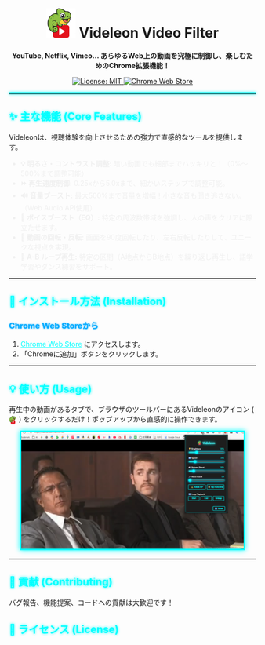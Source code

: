 <h1 align="center">
  <img src="images/Videleon.png" alt="Videleon Icon" width="60"> 
  Videleon Video Filter
</h1>

<p align="center">
  <strong>YouTube, Netflix, Vimeo... あらゆるWeb上の動画を究極に制御し、楽しむためのChrome拡張機能！</strong>
</p>

<p align="center">
  <a href="https://github.com/YourGitHubID/Videleon/blob/main/LICENSE" target="_blank">
    <img src="https://img.shields.io/badge/License-MIT-green.svg" alt="License: MIT">
  </a>
  <a href="https://chrome.google.com/webstore/detail/your-extension-id" target="_blank">
    <img src="https://img.shields.io/badge/Chrome%20Web%20Store-Install-blue" alt="Chrome Web Store">
  </a>
</p>

<hr style="border-top: 3px solid #00ffff; box-shadow: 0 0 5px #00ffff;">

<h2 style="color: #00ffff; text-shadow: 0 0 5px #00ffff;">✨ 主な機能 (Core Features)</h2>

<p>
  Videleonは、視聴体験を向上させるための強力で直感的なツールを提供します。
</p>

<ul>
  <li style="color: #f0f0f0;"><strong>💡 明るさ・コントラスト調整:</strong> 暗い動画でも細部までハッキリと！（0%〜500%まで調整可能）</li>
  <li style="color: #f0f0f0;"><strong>⏩ 再生速度制御:</strong> 0.25xから5.0xまで、細かいステップで調整可能。</li>
  <li style="color: #f0f0f0;"><strong>🔊 音量ブースト:</strong> 最大500%まで音量を増幅！小さな音も聞き逃さない。（Web Audio API使用）</li>
  <li style="color: #f0f0f0;"><strong>🎤 ボイスブースト（EQ）:</strong> 特定の周波数帯域を強調し、人の声をクリアに際立たせます。</li>
  <li style="color: #f0f0f0;"><strong>💫 動画の回転・反転:</strong> 画面を90度回転したり、左右反転したりして、ユニークな視点を実現。</li>
  <li style="color: #f0f0f0;"><strong>🔁 A-B ループ再生:</strong> 特定の区間（A地点からB地点）を繰り返し再生し、語学学習やダンス練習をサポート。</li>
</ul>

<hr style="border-top: 1px solid #333;">

<h2 style="color: #00ffff; text-shadow: 0 0 5px #00ffff;">🔧 インストール方法 (Installation)</h2>

<h3 style="color: #00aaff; text-shadow: 0 0 3px #00aaff;">Chrome Web Storeから</h3>
<ol>
  <li><a href="https://chrome.google.com/webstore/detail/your-extension-id" target="_blank" style="color: #00ffff;">Chrome Web Store</a> にアクセスします。</li>
  <li>「Chromeに追加」ボタンをクリックします。</li>
</ol>



<hr style="border-top: 1px solid #333;">

<h2 style="color: #00ffff; text-shadow: 0 0 5px #00ffff;">💡 使い方 (Usage)</h2>

<p>再生中の動画があるタブで、ブラウザのツールバーにあるVideleonのアイコン (
  <img src="images\Videleon.png" alt="Icon" width="16" style="vertical-align: middle;">
) をクリックするだけ！ポップアップから直感的に操作できます。</p>

<p align="center">
  <img src="images/Screenshot.png" alt="Videleon Popup UI Screenshot" style="max-width: 90%; border: 3px solid #00ffff; box-shadow: 0 0 10px #00ffff;">
</p>

<hr style="border-top: 1px solid #333;">

<h2 style="color: #00ffff; text-shadow: 0 0 5px #00ffff;">🤝 貢献 (Contributing)</h2>

<p>バグ報告、機能提案、コードへの貢献は大歓迎です！<br></p>

<h2 style="color: #00ffff; text-shadow: 0 0 5px #00ffff;">📜 ライセンス (License)</h2>
